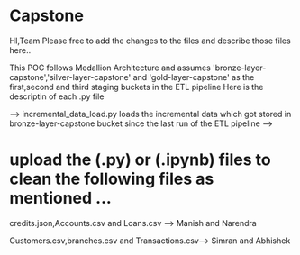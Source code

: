 # Capstone
HI,Team Please free to add the changes to the files and describe those files here..

This POC follows Medallion Architecture and assumes 'bronze-layer-capstone','silver-layer-capstone' and 'gold-layer-capstone' as the first,second and third
staging buckets in the ETL pipeline
Here is the descriptin of each .py file

--> incremental_data_load.py loads the incremental data which got stored in bronze-layer-capstone bucket  since the last run of the ETL pipeline 
-->


# upload the (.py) or (.ipynb) files to clean the following files as mentioned ...

credits.json,Accounts.csv and Loans.csv -->  Manish and Narendra


Customers.csv,branches.csv and Transactions.csv--> Simran and Abhishek
